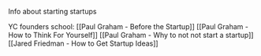 Info about starting startups

YC founders school:
[[Paul Graham - Before the Startup]]
[[Paul Graham - How to Think For Yourself]]
[[Paul Graham - Why to not not start a startup]]
[[Jared Friedman - How to Get Startup Ideas]]